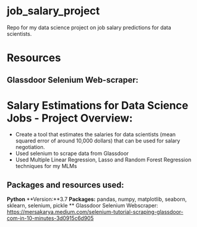 # job_salary_project
Repo for my data science project on job salary predictions for data scientists. 

# Resources
## Glassdoor Selenium Web-scraper:



# Salary Estimations for Data Science Jobs - Project Overview:

- Create a tool that estimates the salaries for data scientists (mean squared error of around 10,000 dollars) that can be used for salary negotiation.
- Used selenium to scrape data from Glassdoor
- Used Multiple Linear Regression, Lasso and Random Forest Regression techniques for my MLMs

## Packages and resources used:
**Python** **Version:**3.7
**Packages:** pandas, numpy, matplotlib, seaborn, sklearn, selenium, pickle
** Glassdoor Selenium Webscraper: https://mersakarya.medium.com/selenium-tutorial-scraping-glassdoor-com-in-10-minutes-3d0915c6d905
